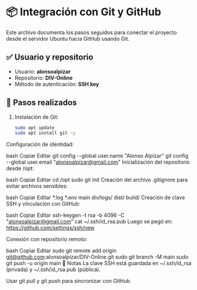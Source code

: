 # 📦 Integración con Git y GitHub

Este archivo documenta los pasos seguidos para conectar el proyecto desde el servidor Ubuntu hacia GitHub usando Git.

## ✅ Usuario y repositorio

- Usuario: **alonsoalpizar**
- Repositorio: **DIV-Online**
- Método de autenticación: **SSH key**

## 🔧 Pasos realizados

1. Instalación de Git:
   ```bash
   sudo apt update
   sudo apt install git -y
Configuración de identidad:

bash
Copiar
Editar
git config --global user.name "Alonso Alpízar"
git config --global user.email "alonsoalpizar@gmail.com"
Inicialización del repositorio desde /opt:

bash
Copiar
Editar
cd /opt
sudo git init
Creación del archivo .gitignore para evitar archivos sensibles:

bash
Copiar
Editar
*.log
*.env
main
div/logs/
dist/
build/
Creación de clave SSH y vinculación con GitHub:

bash
Copiar
Editar
ssh-keygen -t rsa -b 4096 -C "alonsoalpizar@gmail.com"
cat ~/.ssh/id_rsa.pub
Luego se pegó en: https://github.com/settings/ssh/new

Conexión con repositorio remoto:

bash
Copiar
Editar
sudo git remote add origin git@github.com:alonsoalpizar/DIV-Online.git
sudo git branch -M main
sudo git push -u origin main
📌 Notas
La clave SSH está guardada en ~/.ssh/id_rsa (privada) y ~/.ssh/id_rsa.pub (pública).

Usar git pull y git push para sincronizar con GitHub.
